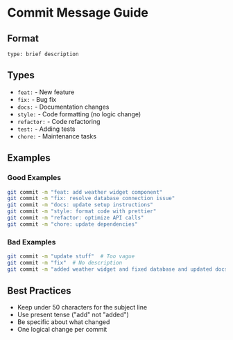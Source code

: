 # Commit Message Guide

## Format
```
type: brief description
```

## Types
- `feat:` - New feature
- `fix:` - Bug fix
- `docs:` - Documentation changes
- `style:` - Code formatting (no logic change)
- `refactor:` - Code refactoring
- `test:` - Adding tests
- `chore:` - Maintenance tasks

## Examples

### Good Examples
```bash
git commit -m "feat: add weather widget component"
git commit -m "fix: resolve database connection issue"
git commit -m "docs: update setup instructions"
git commit -m "style: format code with prettier"
git commit -m "refactor: optimize API calls"
git commit -m "chore: update dependencies"
```

### Bad Examples
```bash
git commit -m "update stuff"  # Too vague
git commit -m "fix"  # No description
git commit -m "added weather widget and fixed database and updated docs"  # Too many changes
```

## Best Practices
- Keep under 50 characters for the subject line
- Use present tense ("add" not "added")
- Be specific about what changed
- One logical change per commit
